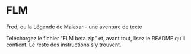 # FLM
Fred, ou la Légende de Malaxar - une aventure de texte

Téléchargez le fichier "FLM beta.zip" et, avant tout, lisez le README qu'il contient. Le reste des instructions s'y trouvent.
